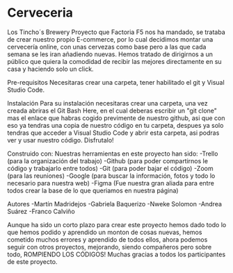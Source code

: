 # Cerveceria
Los Tincho´s Brewery
Proyecto que Factoria F5 nos ha mandado, se trataba de crear nuestro propio E-commerce, por lo cual decidimos montar una cervecería online, con unas cervezas como base pero a las que cada semana se les iran añadiendo nuevas. Hemos tratado de dirigirnos a un público que quiera la comodidad de recibir las mejores directamente en su casa y haciendo solo un click.


Pre-requisitos 
Necesitaras crear una carpeta, tener habilitado el git y Visual Studio Code.


Instalación 
Para su instalación necesitaras crear una carpeta, una vez creada abriras el Git Bash Here, en el cual deberas escribir un "git clone" mas el enlace que habras cogido previmente de nuestro github, asi que con eso ya tendras una copia de nuestro código en tu carpeta, despues ya solo tendras que acceder a Visual Studio Code y abrir esta carpeta, asi podras ver y usar nuestro código. Disfrutalo!


Construido con:
Nuestras herramientas en este proyecto han sido:
-Trello (para la organización del trabajo)
-Github (para poder compartirnos le código y trabajarlo entre todos)
-Git (para poder bajar el código)
-Zoom (para las reuniones)
-Google (para buscar la información, fotos y todo lo necesario para nuestra web)
-Figma (Fue nuestra gran aliada para entre todos crear la base de lo que queriamos en nuestra página)



Autores 
-Martín Madridejos
-Gabriela Baquerizo
-Nweke Solomon
-Andrea Suárez
-Franco Calviño

Aunque ha sido un corto plazo para crear este proyecto hemos dado todo lo que hemos podido y aprendido un monton de cosas nuevas, hemos cometido muchos errores y aprendido de todos ellos, ahora podemos seguir con otros proyectos, mejorando, siendo compañeros pero sobre todo, ROMPIENDO LOS CÓDIGOS! Muchas gracias a todos los participantes de este proyecto.